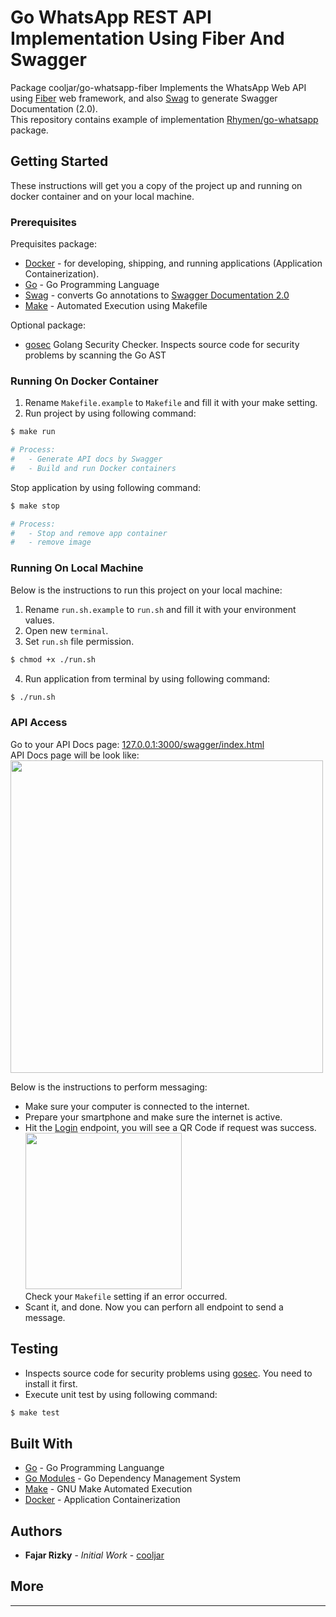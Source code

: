 # Go WhatsApp REST API Implementation Using Fiber And Swagger
Package cooljar/go-whatsapp-fiber Implements the WhatsApp Web API using [Fiber](https://github.com/gofiber/fiber) web framework,
and also [Swag](https://github.com/gofiber/fiber) to generate Swagger Documentation (2.0).
<br>This repository contains example of implementation [Rhymen/go-whatsapp](https://github.com/Rhymen/go-whatsapp) package.

## Getting Started
These instructions will get you a copy of the project up and running on docker container and on your local machine.

### Prerequisites
Prequisites package:
* [Docker](https://www.docker.com/get-started) - for developing, shipping, and running applications (Application Containerization).
* [Go](https://golang.org/) - Go Programming Language
* [Swag](https://github.com/swaggo/swag) - converts Go annotations to [Swagger Documentation 2.0](https://swagger.io/docs/specification/2-0/basic-structure/)
* [Make](https://golang.org/) - Automated Execution using Makefile

Optional package:
* [gosec](https://github.com/securego/gosec) Golang Security Checker. Inspects source code for security problems by scanning the Go AST

### Running On Docker Container
1. Rename `Makefile.example` to `Makefile` and fill it with your make setting.
2. Run project by using following command:
```bash
$ make run

# Process:
#   - Generate API docs by Swagger
#   - Build and run Docker containers
```
Stop application by using following command:
```bash
$ make stop

# Process:
#   - Stop and remove app container
#   - remove image
```

### Running On Local Machine
Below is the instructions to run this project on your local machine:
1. Rename `run.sh.example` to `run.sh` and fill it with your environment values.
2. Open new `terminal`.
3. Set `run.sh` file permission.
```bash
$ chmod +x ./run.sh
```
4. Run application from terminal by using following command:
```bash
$ ./run.sh
```

### API Access
Go to your API Docs page: [127.0.0.1:3000/swagger/index.html](http://127.0.0.1:3000/swagger/index.html)
<br>
API Docs page will be look like:
<br><img src="https://raw.githubusercontent.com/cooljar/go-whatsapp-fiber/main/sc.png" width="500">

Below is the instructions to perform messaging:
* Make sure your computer is connected to the internet.
* Prepare your smartphone and make sure the internet is active.
* Hit the [Login](http://127.0.0.1:3000/swagger/index.html#/Whatsapp/post_v1_whatsapp_login) endpoint, you will see a QR Code if request was success.
  <br><img src="https://raw.githubusercontent.com/cooljar/go-whatsapp-fiber/main/qr.png" width="250">
  <br>Check your `Makefile` setting if an error occurred.
* Scant it, and done.
Now you can perforn all endpoint to send a message.

## Testing
- Inspects source code for security problems using [gosec](https://github.com/securego/gosec). You need to install it first.
- Execute unit test by using following command:
```bash
$ make test
```

## Built With
* [Go](https://golang.org/) - Go Programming Languange
* [Go Modules](https://github.com/golang/go/wiki/Modules) - Go Dependency Management System
* [Make](https://www.gnu.org/software/make/) - GNU Make Automated Execution
* [Docker](https://www.docker.com/) - Application Containerization

## Authors
* **Fajar Rizky** - *Initial Work* - [cooljar](https://github.com/cooljar)

## More
-------
